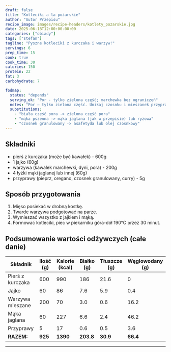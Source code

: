```yaml
---
draft: false
title: "Kotleciki a la pożarskie"
author: "Autor Przepisu"
recipe_image: images/recipe-headers/kotlety_pozarskie.jpg
date: 2025-06-18T12:00:00-00:00
categories: ["obiady"]
tags: ["stefan"]
tagline: "Pyszne kotleciki z kurczaka i warzyw!"
servings: 6
prep_time: 15
cook: true
cook_time: 30
calories: 150
protein: 22
fat: 3
carbohydrate: 7

fodmap:
  status: "depends"
  serving_ok: "Por - tylko zielona część; marchewka bez ograniczeń"
  notes: "Por – tylko zielona część. Unikaj czosnku i mieszanek przypraw z cebulą/czosnkiem."
  substitutions:
    - "biała część pora -> zielona część pora"
    - "mąka pszenna -> mąka jaglana (jak w przepisie) lub ryżowa"
    - "czosnek granulowany -> asafetyda lub olej czosnkowy"
---
```


## Składniki

- pierś z kurczaka (może być kawałek) - 600g
- 1 jajko (60g)
- warzywa (kawałek marchewki, dyni, pora) - 200g
- 4 łyżki mąki jaglanej lub innej (60g)
- przyprawy (pieprz, oregano, czosnek granulowany, curry) - 5g

## Sposób przygotowania

1. Mięso posiekać w drobną kostkę.
2. Twarde warzywa podgotować na parze.
3. Wymieszać wszystko z jajkiem i mąką.
4. Formować kotleciki, piec w piekarniku góra-dół 190°C przez 30 minut.

## Podsumowanie wartości odżywczych (całe danie)

| Składnik         | Ilość (g) | Kalorie (kcal) | Białko (g) | Tłuszcze (g) | Węglowodany (g) |
|------------------|-----------|---------------|------------|--------------|-----------------|
| Pierś z kurczaka | 600       | 990           | 186        | 21.6         | 0               |
| Jajko            | 60        | 86            | 7.6        | 5.9          | 0.4             |
| Warzywa mieszane | 200       | 70            | 3.0        | 0.6          | 16.2            |
| Mąka jaglana     | 60        | 227           | 6.6        | 2.4          | 46.2            |
| Przyprawy        | 5         | 17            | 0.6        | 0.5          | 3.6             |
| **RAZEM:**       | **925**   | **1390**      | **203.8**  | **30.9**     | **66.4**        |

---